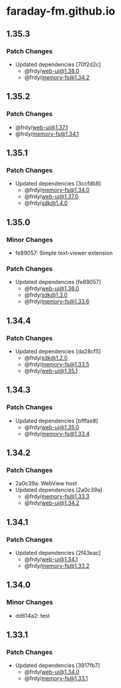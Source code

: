 # faraday-fm.github.io

## 1.35.3

### Patch Changes

- Updated dependencies [70f2d2c]
  - @frdy/web-ui@1.38.0
  - @frdy/memory-fs@1.34.2

## 1.35.2

### Patch Changes

- @frdy/web-ui@1.37.1
- @frdy/memory-fs@1.34.1

## 1.35.1

### Patch Changes

- Updated dependencies [3ccfdb8]
  - @frdy/memory-fs@1.34.0
  - @frdy/web-ui@1.37.0
  - @frdy/sdk@1.4.0

## 1.35.0

### Minor Changes

- fe89057: Simple text-viewer extension

### Patch Changes

- Updated dependencies [fe89057]
  - @frdy/web-ui@1.36.0
  - @frdy/sdk@1.3.0
  - @frdy/memory-fs@1.33.6

## 1.34.4

### Patch Changes

- Updated dependencies [da28cf5]
  - @frdy/sdk@1.2.0
  - @frdy/memory-fs@1.33.5
  - @frdy/web-ui@1.35.1

## 1.34.3

### Patch Changes

- Updated dependencies [bfffae8]
  - @frdy/web-ui@1.35.0
  - @frdy/memory-fs@1.33.4

## 1.34.2

### Patch Changes

- 2a0c39a: WebView host
- Updated dependencies [2a0c39a]
  - @frdy/memory-fs@1.33.3
  - @frdy/web-ui@1.34.2

## 1.34.1

### Patch Changes

- Updated dependencies [2f43eac]
  - @frdy/web-ui@1.34.1
  - @frdy/memory-fs@1.33.2

## 1.34.0

### Minor Changes

- dd614a2: test

## 1.33.1

### Patch Changes

- Updated dependencies [3917fb7]
  - @frdy/web-ui@1.34.0
  - @frdy/memory-fs@1.33.1
